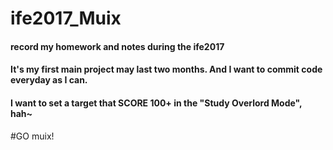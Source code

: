 # ife2017_Muix
#### record my homework and notes during the ife2017

#### It's my first main project may last two months. And I want to commit code everyday as I can.
#### I want to set a target that SCORE 100+ in the "Study Overlord Mode", hah~
#GO muix!